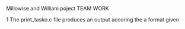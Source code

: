 Millowise and William poject
TEAM WORK

1 The print_tasko.c file produces an output accoring the a format given
